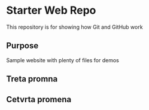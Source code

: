 # Starter Web Repo

This repository is for showing how Git and GitHub work

## Purpose

Sample website with plenty of files for demos

## Treta promna

## Cetvrta promena